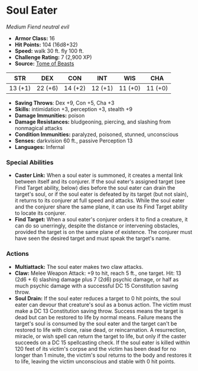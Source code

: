 # Soul Eater

*Medium* *Fiend* *neutral evil*

- **Armor Class:** 16
- **Hit Points:** 104 (16d8+32)
- **Speed:** walk 30 ft. fly 100 ft.
- **Challenge Rating:** 7 (2,900 XP)
- **Source:** [Tome of Beasts](https://koboldpress.com/kpstore/product/tome-of-beasts-for-5th-edition-print/)

| STR | DEX | CON | INT | WIS | CHA |
| --- | --- | --- | --- | --- | --- |
| 13 (+1) | 22 (+6) | 14 (+2) | 12 (+1) | 11 (+0) | 11 (+0) |

- **Saving Throws**: Dex +9, Con +5, Cha +3
- **Skills:** intimidation +3, perception +3, stealth +9
- **Damage Immunities:** poison
- **Damage Resistances:** bludgeoning, piercing, and slashing from nonmagical attacks
- **Condition Immunities:** paralyzed, poisoned, stunned, unconscious
- **Senses:** darkvision 60 ft., passive Perception 13
- **Languages:** Infernal
### Special Abilities
- **Caster Link:** When a soul eater is summoned, it creates a mental link between itself and its conjurer. If the soul eater's assigned target (see Find Target ability, below) dies before the soul eater can drain the target's soul, or if the soul eater is defeated by its target (but not slain), it returns to its conjurer at full speed and attacks. While the soul eater and the conjurer share the same plane, it can use its Find Target ability to locate its conjurer.
- **Find Target:** When a soul eater's conjurer orders it to find a creature, it can do so unerringly, despite the distance or intervening obstacles, provided the target is on the same plane of existence. The conjurer must have seen the desired target and must speak the target's name.
### Actions
- **Multiattack:** The soul eater makes two claw attacks.
- **Claw:** Melee Weapon Attack: +9 to hit, reach 5 ft., one target. Hit: 13 (2d6 + 6) slashing damage plus 7 (2d6) psychic damage, or half as much psychic damage with a successful DC 15 Constitution saving throw.
- **Soul Drain:** If the soul eater reduces a target to 0 hit points, the soul eater can devour that creature's soul as a bonus action. The victim must make a DC 13 Constitution saving throw. Success means the target is dead but can be restored to life by normal means. Failure means the target's soul is consumed by the soul eater and the target can't be restored to life with clone, raise dead, or reincarnation. A resurrection, miracle, or wish spell can return the target to life, but only if the caster succeeds on a DC 15 spellcasting check. If the soul eater is killed within 120 feet of its victim's corpse and the victim has been dead for no longer than 1 minute, the victim's soul returns to the body and restores it to life, leaving the victim unconscious and stable with 0 hit points.
